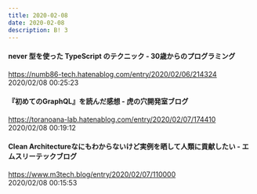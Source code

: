 ```yaml
---
title: 2020-02-08
date: 2020-02-08
description: B! 3
---
```


#### never 型を使った TypeScript のテクニック - 30歳からのプログラミング
https://numb86-tech.hatenablog.com/entry/2020/02/06/214324<br>
2020/02/08 00:25:23<br>


#### 『初めてのGraphQL』を読んだ感想 - 虎の穴開発室ブログ
https://toranoana-lab.hatenablog.com/entry/2020/02/07/174410<br>
2020/02/08 00:19:12<br>


#### Clean Architectureなにもわからないけど実例を晒して人類に貢献したい - エムスリーテックブログ
https://www.m3tech.blog/entry/2020/02/07/110000<br>
2020/02/08 00:15:53<br>


